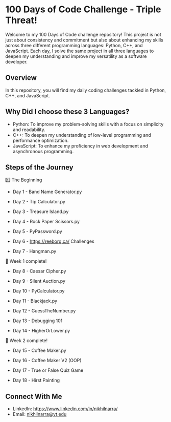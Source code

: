 # 100 Days of Code Challenge - Triple Threat!

Welcome to my 100 Days of Code challenge repository! This project is not just about consistency and commitment but also about enhancing my skills across three different programming languages: Python, C++, and JavaScript. Each day, I solve the same project in all three languages to deepen my understanding and improve my versatility as a software developer.

## Overview

In this repository, you will find my daily coding challenges tackled in Python, C++, and JavaScript.

## Why Did I choose these 3 Languages?
- Python: To improve my problem-solving skills with a focus on simplicity and readability.
- C++: To deepen my understanding of low-level programming and performance optimization.
- JavaScript: To enhance my proficiency in web development and asynchronous programming.

## Steps of the Journey
:one: The Beginning

- Day 1 - Band Name Generator.py

- Day 2 - Tip Calculator.py

- Day 3 - Treasure Island.py

- Day 4 - Rock Paper Scissors.py

- Day 5 - PyPassword.py

- Day 6 - https://reeborg.ca/ Challenges

- Day 7 - Hangman.py

:checkered_flag: Week 1 complete!

- Day 8 - Caesar Cipher.py

- Day 9 - Silent Auction.py

- Day 10 - PyCalculator.py

- Day 11 - Blackjack.py

- Day 12 - GuessTheNumber.py

- Day 13 - Debugging 101

- Day 14 - HigherOrLower.py

:checkered_flag: Week 2 complete!

- Day 15 - Coffee Maker.py

- Day 16 - Coffee Maker V2 (OOP)

- Day 17 - True or False Quiz Game

- Day 18 - Hirst Painting

## Connect With Me
- LinkedIn: https://www.linkedin.com/in/nikhilnarra/
- Email: nikhilnarra@vt.edu
